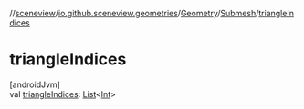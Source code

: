 //[sceneview](../../../../index.md)/[io.github.sceneview.geometries](../../index.md)/[Geometry](../index.md)/[Submesh](index.md)/[triangleIndices](triangle-indices.md)

# triangleIndices

[androidJvm]\
val [triangleIndices](triangle-indices.md): [List](https://kotlinlang.org/api/latest/jvm/stdlib/kotlin.collections/-list/index.html)&lt;[Int](https://kotlinlang.org/api/latest/jvm/stdlib/kotlin/-int/index.html)&gt;
